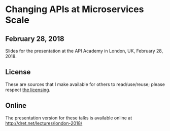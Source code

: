 # Changing APIs at Microservices Scale

## February 28, 2018

Slides for the presentation at the API Academy in London, UK, February 28, 2018.


## License

These are sources that I make available for others to read/use/reuse; please respect [the licensing](../LICENSE).


## Online

The presentation version for these talks is available online at http://dret.net/lectures/london-2018/
